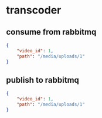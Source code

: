 # transcoder

## consume from rabbitmq

```json
{
    "video_id": 1,
    "path": "/media/uploads/1"
}
```

## publish to rabbitmq

```json
{
    "video_id": 1,
    "path": "/media/uploads/1"
}
```
